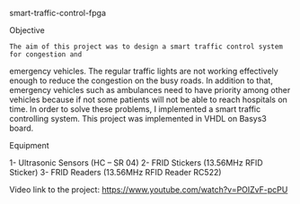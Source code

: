 smart-traffic-control-fpga

Objective

    The aim of this project was to design a smart traffic control system for congestion and
emergency vehicles. The regular traffic lights are not working effectively enough to reduce
the congestion on the busy roads. In addition to that, emergency vehicles such as ambulances
need to have priority among other vehicles because if not some patients will not be able to
reach hospitals on time. In order to solve these problems, I implemented a smart traffic
controlling system. This project was implemented in VHDL on Basys3 board.

Equipment

1- Ultrasonic Sensors (HC – SR 04)
2- FRID Stickers (13.56MHz RFID Sticker)
3- FRID Readers (13.56MHz RFID Reader RC522)

Video link to the project:
https://www.youtube.com/watch?v=POIZvF-pcPU
